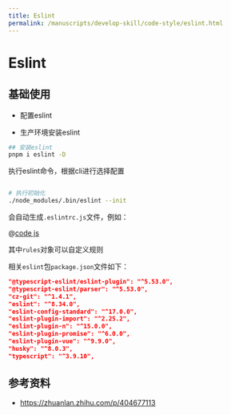 ```yaml
---
title: Eslint
permalink: /manuscripts/develop-skill/code-style/eslint.html
---
```

# Eslint

## 基础使用

- 配置eslint

- 生产环境安装eslint

```bash
## 安装eslint
pnpm i eslint -D

```

执行eslint命令，根据cli进行选择配置

```bash

# 执行初始化
./node_modules/.bin/eslint --init

```

会自动生成`.eslintrc.js`文件，例如：

@[code js](~@/.eslintrc.js)

其中`rules`对象可以自定义规则

相关`eslint`包`package.json`文件如下：

```package.json
"@typescript-eslint/eslint-plugin": "^5.53.0",
"@typescript-eslint/parser": "^5.53.0",
"cz-git": "^1.4.1",
"eslint": "^8.34.0",
"eslint-config-standard": "^17.0.0",
"eslint-plugin-import": "^2.25.2",
"eslint-plugin-n": "^15.0.0",
"eslint-plugin-promise": "^6.0.0",
"eslint-plugin-vue": "^9.9.0",
"husky": "^8.0.3",
"typescript": "^3.9.10",
```

## 参考资料

- <https://zhuanlan.zhihu.com/p/404677113>
